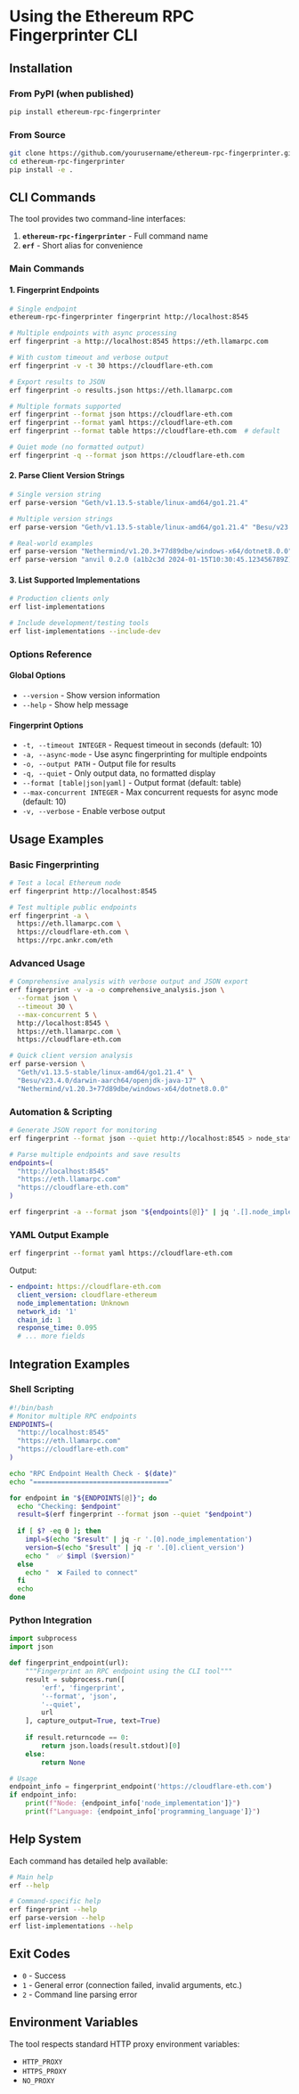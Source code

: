 # Using the Ethereum RPC Fingerprinter CLI

## Installation

### From PyPI (when published)
```bash
pip install ethereum-rpc-fingerprinter
```

### From Source
```bash
git clone https://github.com/yourusername/ethereum-rpc-fingerprinter.git
cd ethereum-rpc-fingerprinter
pip install -e .
```

## CLI Commands

The tool provides two command-line interfaces:

1. **`ethereum-rpc-fingerprinter`** - Full command name
2. **`erf`** - Short alias for convenience

### Main Commands

#### 1. Fingerprint Endpoints

```bash
# Single endpoint
ethereum-rpc-fingerprinter fingerprint http://localhost:8545

# Multiple endpoints with async processing
erf fingerprint -a http://localhost:8545 https://eth.llamarpc.com

# With custom timeout and verbose output
erf fingerprint -v -t 30 https://cloudflare-eth.com

# Export results to JSON
erf fingerprint -o results.json https://eth.llamarpc.com

# Multiple formats supported
erf fingerprint --format json https://cloudflare-eth.com
erf fingerprint --format yaml https://cloudflare-eth.com
erf fingerprint --format table https://cloudflare-eth.com  # default

# Quiet mode (no formatted output)
erf fingerprint -q --format json https://cloudflare-eth.com
```

#### 2. Parse Client Version Strings

```bash
# Single version string
erf parse-version "Geth/v1.13.5-stable/linux-amd64/go1.21.4"

# Multiple version strings
erf parse-version "Geth/v1.13.5-stable/linux-amd64/go1.21.4" "Besu/v23.4.0/linux-x86_64/openjdk-java-17"

# Real-world examples
erf parse-version "Nethermind/v1.20.3+77d89dbe/windows-x64/dotnet8.0.0"
erf parse-version "anvil 0.2.0 (a1b2c3d 2024-01-15T10:30:45.123456789Z)"
```

#### 3. List Supported Implementations

```bash
# Production clients only
erf list-implementations

# Include development/testing tools
erf list-implementations --include-dev
```

### Options Reference

#### Global Options
- `--version` - Show version information
- `--help` - Show help message

#### Fingerprint Options
- `-t, --timeout INTEGER` - Request timeout in seconds (default: 10)
- `-a, --async-mode` - Use async fingerprinting for multiple endpoints
- `-o, --output PATH` - Output file for results
- `-q, --quiet` - Only output data, no formatted display
- `--format [table|json|yaml]` - Output format (default: table)
- `--max-concurrent INTEGER` - Max concurrent requests for async mode (default: 10)
- `-v, --verbose` - Enable verbose output

## Usage Examples

### Basic Fingerprinting

```bash
# Test a local Ethereum node
erf fingerprint http://localhost:8545

# Test multiple public endpoints
erf fingerprint -a \
  https://eth.llamarpc.com \
  https://cloudflare-eth.com \
  https://rpc.ankr.com/eth
```

### Advanced Usage

```bash
# Comprehensive analysis with verbose output and JSON export
erf fingerprint -v -a -o comprehensive_analysis.json \
  --format json \
  --timeout 30 \
  --max-concurrent 5 \
  http://localhost:8545 \
  https://eth.llamarpc.com \
  https://cloudflare-eth.com

# Quick client version analysis
erf parse-version \
  "Geth/v1.13.5-stable/linux-amd64/go1.21.4" \
  "Besu/v23.4.0/darwin-aarch64/openjdk-java-17" \
  "Nethermind/v1.20.3+77d89dbe/windows-x64/dotnet8.0.0"
```

### Automation & Scripting

```bash
# Generate JSON report for monitoring
erf fingerprint --format json --quiet http://localhost:8545 > node_status.json

# Parse multiple endpoints and save results
endpoints=(
  "http://localhost:8545"
  "https://eth.llamarpc.com"
  "https://cloudflare-eth.com"
)

erf fingerprint -a --format json "${endpoints[@]}" | jq '.[].node_implementation'
```

### YAML Output Example

```bash
erf fingerprint --format yaml https://cloudflare-eth.com
```

Output:
```yaml
- endpoint: https://cloudflare-eth.com
  client_version: cloudflare-ethereum
  node_implementation: Unknown
  network_id: '1'
  chain_id: 1
  response_time: 0.095
  # ... more fields
```

## Integration Examples

### Shell Scripting

```bash
#!/bin/bash
# Monitor multiple RPC endpoints
ENDPOINTS=(
  "http://localhost:8545"
  "https://eth.llamarpc.com"
  "https://cloudflare-eth.com"
)

echo "RPC Endpoint Health Check - $(date)"
echo "=================================="

for endpoint in "${ENDPOINTS[@]}"; do
  echo "Checking: $endpoint"
  result=$(erf fingerprint --format json --quiet "$endpoint")
  
  if [ $? -eq 0 ]; then
    impl=$(echo "$result" | jq -r '.[0].node_implementation')
    version=$(echo "$result" | jq -r '.[0].client_version')
    echo "  ✅ $impl ($version)"
  else
    echo "  ❌ Failed to connect"
  fi
  echo
done
```

### Python Integration

```python
import subprocess
import json

def fingerprint_endpoint(url):
    """Fingerprint an RPC endpoint using the CLI tool"""
    result = subprocess.run([
        'erf', 'fingerprint', 
        '--format', 'json', 
        '--quiet', 
        url
    ], capture_output=True, text=True)
    
    if result.returncode == 0:
        return json.loads(result.stdout)[0]
    else:
        return None

# Usage
endpoint_info = fingerprint_endpoint('https://cloudflare-eth.com')
if endpoint_info:
    print(f"Node: {endpoint_info['node_implementation']}")
    print(f"Language: {endpoint_info['programming_language']}")
```

## Help System

Each command has detailed help available:

```bash
# Main help
erf --help

# Command-specific help
erf fingerprint --help
erf parse-version --help
erf list-implementations --help
```

## Exit Codes

- `0` - Success
- `1` - General error (connection failed, invalid arguments, etc.)
- `2` - Command line parsing error

## Environment Variables

The tool respects standard HTTP proxy environment variables:
- `HTTP_PROXY`
- `HTTPS_PROXY` 
- `NO_PROXY`
